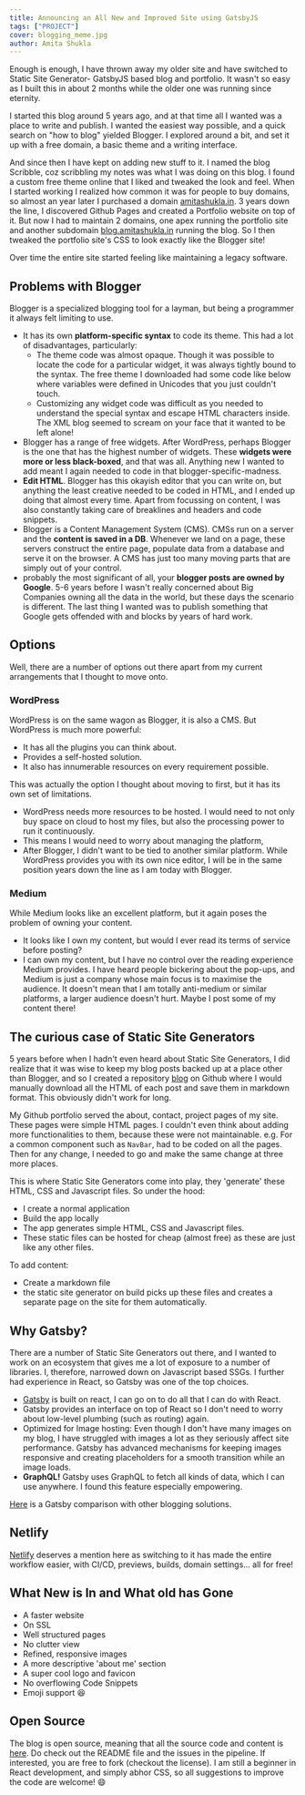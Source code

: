 ```yaml
---
title: Announcing an All New and Improved Site using GatsbyJS
tags: ["PROJECT"]
cover: blogging_meme.jpg 
author: Amita Shukla
---
```


Enough is enough, I have thrown away my older site and have switched to Static Site Generator- GatsbyJS based blog and portfolio. It wasn't so easy as I built this in about 2 months while the older one was running since eternity.

I started this blog around 5 years ago, and at that time all I wanted was a place to write and publish. I wanted the easiest way possible, and a quick search on "how to blog" yielded Blogger. I explored around a bit, and set it up with a free domain, a basic theme and a writing interface.

And since then I have kept on adding new stuff to it. I named the blog Scribble, coz scribbling my notes was what I was doing on this blog. I found a custom free theme online that I liked and tweaked the look and feel. When I started working I realized how common it was for people to buy domains, so almost an year later I purchased a domain [amitashukla.in](https://amitashukla.in). 3 years down the line, I discovered Github Pages and created a Portfolio website on top of it. But now I had to maintain 2 domains, one apex running the portfolio site and another subdomain [blog.amitashukla.in](https://blog.amitashukla.in) running the blog. So I then tweaked the portfolio site's CSS to look exactly like the Blogger site! 

Over time the entire site started feeling like maintaining a legacy software.

## Problems with Blogger
Blogger is a specialized blogging tool for a layman, but being a programmer it always felt limiting to use.
<ul>
<li>It has its own <b>platform-specific syntax</b> to code its theme. This had a lot of disadvantages, particularly:
  <ul>
  <li>The theme code was almost opaque. Though it was possible to locate the code for a particular widget, it was always tightly bound to the syntax. The free theme I downloaded had some code like below where variables were defined in Unicodes that you just couldn't touch. 
  </li>
  <li>Customizing any widget code was difficult as you needed to understand the special syntax and escape HTML characters inside. The XML blog seemed to scream on your face that it wanted to be left alone!</li></ul>
</li>
<li>Blogger has a range of free widgets. After WordPress, perhaps Blogger is the one that has the highest number of widgets. These <b>widgets were more or less black-boxed</b>, and that was all. Anything new I wanted to add meant I again needed to code in that blogger-specific-madness.</li>
<li><b>Edit HTML</b>. Blogger has this okayish editor that you can write on, but anything the least creative needed to be coded in HTML, and I ended up doing that almost every time. Apart from focussing on content, I was also constantly taking care of breaklines and headers and code snippets.</li>
<li> Blogger is a Content Management System (CMS). CMSs run on a server and the <b>content is saved in a DB</b>. Whenever we land on a page, these servers construct the entire page, populate data from a database and serve it on the browser. A CMS has just too many moving parts that are simply out of your control.</li>
<li> probably the most significant of all, your <b>blogger posts are owned by Google</b>. 5-6 years before I wasn't really concerned about Big Companies owning all the data in the world, but these days the scenario is different. The last thing I wanted was to publish something that Google gets offended with and blocks by years of hard work.</li></ul>

## Options
Well, there are a number of options out there apart from my current arrangements that I thought to move onto.

<re-img src="blogging_meme.jpg"></re-img>

### WordPress 
WordPress is on the same wagon as Blogger, it is also a CMS. But WordPress is much more powerful:
  - It has all the plugins you can think about. 
  - Provides a self-hosted solution.
  - It also has innumerable resources on every requirement possible. 

This was actually the option I thought about moving to first, but it has its own set of limitations.
  - WordPress needs more resources to be hosted. I would need to not only buy space on cloud to host my files, but also the processing power to run it continuously.
  - This means I would need to worry about managing the platform,
  - After Blogger, I didn't want to be tied to another similar platform. While WordPress provides you with its own nice editor, I will be in the same position years down the line as I am today with Blogger.

### Medium
While Medium looks like an excellent platform, but it again poses the problem of owning your content.
  - It looks like I own my content, but would I ever read its terms of service before posting?
  - I can own my content, but I have no control over the reading experience Medium provides. I have heard people bickering about the pop-ups, and Medium is just a company whose main focus is to maximise the audience.
It doesn't mean that I am totally anti-medium or similar platforms, a larger audience doesn't hurt. Maybe I post some of my content there!

## The curious case of Static Site Generators
5 years before when I hadn't even heard about Static Site Generators, I did realize that it was wise to keep my blog posts backed up at a place other than Blogger, and so I created a repository [blog](https://github.com/amita-shukla/blog) on Github where I would manually download all the HTML of each post and save them in markdown format. This obviously didn't work for long.

My Github portfolio served the about, contact, project pages of my site. These pages were simple HTML pages. I couldn't even think about adding more functionalities to them, because these were not maintainable. e.g. For a common component such as `NavBar`, had to be coded on all the pages. Then for any change, I needed to go and make the same change at three more places.

This is where Static Site Generators come into play, they 'generate' these HTML, CSS and Javascript files. So under the hood:
* I create a normal application 
* Build the app locally
* The app generates simple HTML, CSS and Javascript files.
* These static files can be hosted for cheap (almost free) as these are just like any other files.

To add content:
* Create a markdown file
* the static site generator on build picks up these files and creates a separate page on the site for them automatically.

## Why Gatsby?
There are a number of Static Site Generators out there, and I wanted to work on an ecosystem that gives me a lot of exposure to a number of libraries. I, therefore, narrowed down on Javascript based SSGs. I further had experience in React, so Gatsby was one of the top choices.
* [Gatsby](https://www.gatsbyjs.com/) is built on react, I can go on to do all that I can do with React. 
* Gatsby provides an interface on top of React so I don't need to worry about low-level plumbing (such as routing) again.
* Optimized for Image hosting: Even though I don't have many images on my blog, I have struggled with images a lot as they seriously affect site performance. Gatsby has advanced mechanisms for keeping images responsive and creating placeholders for a smooth transition while an image loads.
* **GraphQL!** Gatsby uses GraphQL to fetch all kinds of data, which I can use anywhere. I found this feature especially empowering.

[Here](https://www.gatsbyjs.com/features/) is a Gatsby comparison with other blogging solutions.

## Netlify
[Netlify](https://www.netlify.com/) deserves a mention here as switching to it has made the entire workflow easier, with CI/CD, previews, builds, domain settings... all for free!

## What New is In and What old has Gone
- A faster website
- On SSL
- Well structured pages
- No clutter view
- Refined, responsive images
- A more descriptive 'about me' section
- A super cool logo and favicon
- No overflowing Code Snippets
- Emoji support :laughing:

## Open Source
The blog is open source, meaning that all the source code and content is [here](https://github.com/amita-shukla/blog-1). Do check out the README file and the issues in the pipeline. If interested, you are free to fork (checkout the license).  I am still a beginner in React development, and simply abhor CSS, so all suggestions to improve the code are welcome! :smile: